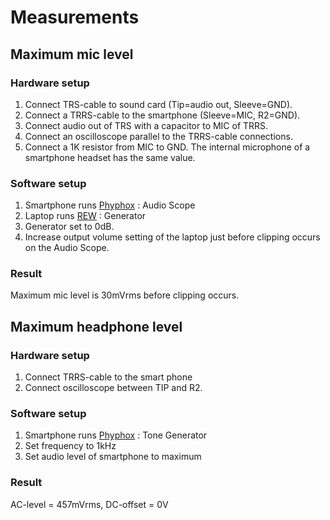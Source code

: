 # Measurements
## Maximum mic level
### Hardware setup
1. Connect TRS-cable to sound card (Tip=audio out, Sleeve=GND). 
2. Connect a TRRS-cable to the smartphone (Sleeve=MIC, R2=GND).
3. Connect audio out of TRS with a capacitor to MIC of TRRS.
4. Connect an oscilloscope parallel to the TRRS-cable connections.
5. Connect a 1K resistor from MIC to GND.  The internal microphone of a smartphone headset has the same value.

### Software setup
1. Smartphone runs [Phyphox](https://phyphox.org/) : Audio Scope
2. Laptop runs [REW](https://www.roomeqwizard.com/) : Generator
3. Generator set to 0dB.
4. Increase output volume setting of the laptop just before clipping occurs on the Audio Scope.

### Result
Maximum mic level is 30mVrms before clipping occurs.

## Maximum headphone level
### Hardware setup
1. Connect TRRS-cable to the smart phone
2. Connect oscilloscope between TIP and R2.

### Software setup
1. Smartphone runs [Phyphox](https://phyphox.org/) : Tone Generator
2. Set frequency to 1kHz
3. Set audio level of smartphone to maximum

### Result
AC-level = 457mVrms, DC-offset = 0V
